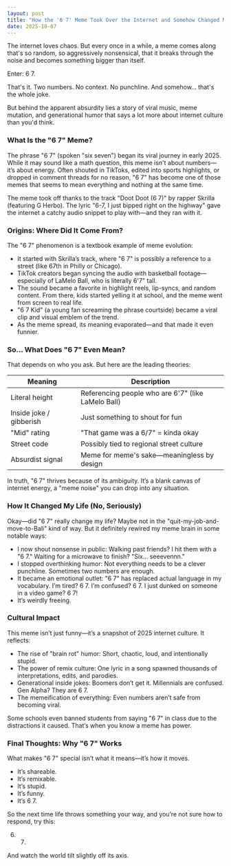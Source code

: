 ```yaml
---
layout: post
title: "How the '6 7' Meme Took Over the Internet and Somehow Changed My Life"
date: 2025-10-07
---
```


The internet loves chaos. But every once in a while, a meme comes along that's so random, so aggressively nonsensical, that it breaks through the noise and becomes something bigger than itself.

Enter: 6 7.

That's it. Two numbers. No context. No punchline. And somehow... that's the whole joke.

But behind the apparent absurdity lies a story of viral music, meme mutation, and generational humor that says a lot more about internet culture than you'd think.

### What Is the "6 7" Meme?

The phrase "6 7" (spoken "six seven") began its viral journey in early 2025. While it may sound like a math question, this meme isn't about numbers—it’s about energy. Often shouted in TikToks, edited into sports highlights, or dropped in comment threads for no reason, "6 7" has become one of those memes that seems to mean everything and nothing at the same time.

The meme took off thanks to the track "Doot Doot (6 7)" by rapper Skrilla (featuring G Herbo). The lyric "6-7, I just bipped right on the highway" gave the internet a catchy audio snippet to play with—and they ran with it.

### Origins: Where Did It Come From?

The "6 7" phenomenon is a textbook example of meme evolution:

- It started with Skrilla’s track, where "6 7" is possibly a reference to a street (like 67th in Philly or Chicago).
- TikTok creators began syncing the audio with basketball footage—especially of LaMelo Ball, who is literally 6'7" tall.
- The sound became a favorite in highlight reels, lip-syncs, and random content. From there, kids started yelling it at school, and the meme went from screen to real life.
- "6 7 Kid" (a young fan screaming the phrase courtside) became a viral clip and visual emblem of the trend.
- As the meme spread, its meaning evaporated—and that made it even funnier.

### So... What Does "6 7" Even Mean?

That depends on who you ask. But here are the leading theories:

| Meaning          | Description                                   |
|------------------|-----------------------------------------------|
| Literal height   | Referencing people who are 6'7" (like LaMelo Ball) |
| Inside joke / gibberish | Just something to shout for fun          |
| "Mid" rating     | "That game was a 6/7" = kinda okay            |
| Street code      | Possibly tied to regional street culture       |
| Absurdist signal | Meme for meme's sake—meaningless by design    |

In truth, "6 7" thrives because of its ambiguity. It’s a blank canvas of internet energy, a "meme noise" you can drop into any situation.

### How It Changed My Life (No, Seriously)

Okay—did "6 7" really change my life? Maybe not in the "quit-my-job-and-move-to-Bali" kind of way. But it definitely rewired my meme brain in some notable ways:

- I now shout nonsense in public: Walking past friends? I hit them with a "6 7." Waiting for a microwave to finish? "Six... seeevennn."
- I stopped overthinking humor: Not everything needs to be a clever punchline. Sometimes two numbers are enough.
- It became an emotional outlet: "6 7" has replaced actual language in my vocabulary. I’m tired? 6 7. I’m confused? 6 7. I just dunked on someone in a video game? 6 7!
- It’s weirdly freeing.

### Cultural Impact

This meme isn’t just funny—it’s a snapshot of 2025 internet culture. It reflects:

- The rise of "brain rot" humor: Short, chaotic, loud, and intentionally stupid.
- The power of remix culture: One lyric in a song spawned thousands of interpretations, edits, and parodies.
- Generational inside jokes: Boomers don’t get it. Millennials are confused. Gen Alpha? They are 6 7.
- The memeification of everything: Even numbers aren’t safe from becoming viral.

Some schools even banned students from saying "6 7" in class due to the distractions it caused. That’s when you know a meme has power.

### Final Thoughts: Why "6 7" Works

What makes "6 7" special isn’t what it means—it’s how it moves.

- It’s shareable.
- It’s remixable.
- It’s stupid.
- It’s funny.
- It’s 6 7.

So the next time life throws something your way, and you’re not sure how to respond, try this:

6. 7.

And watch the world tilt slightly off its axis.
